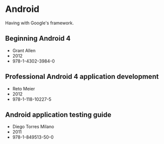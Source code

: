 # Android

Having with Google's framework.

## Beginning Android 4
* Grant Allen
* 2012
* 978-1-4302-3984-0

## Professional Android 4 application development
* Reto Meier
* 2012
* 978-1-118-10227-5

## Android application testing guide
* Diego Torres Milano
* 2011
* 978-1-849513-50-0

